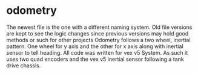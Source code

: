 # odometry

The newest file is the one with a different naming system.
Old file versions are kept to see the logic changes since previous versions may hold good methods or such for other projects
Odometry follows a two wheel, inertial pattern. One wheel for y axis and the other for x axis along with inertial sensor to tell heading.
All code was written for vex v5 System.
As such it uses two quad encoders and the vex v5 inertial sensor following a tank drive chassis.
